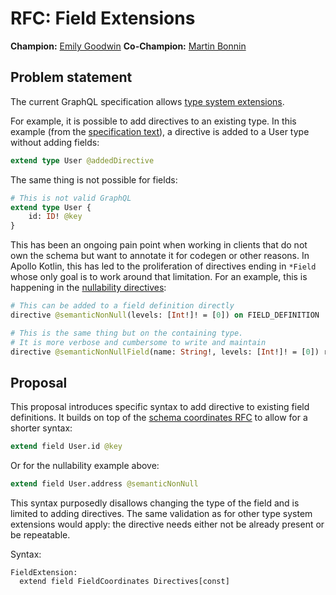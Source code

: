 # RFC: Field Extensions

**Champion:** [Emily Goodwin](https://github.com/egoodwinx)
**Co-Champion:** [Martin Bonnin](https://github.com/martinbonnin)

## Problem statement

The current GraphQL specification allows [type system extensions](https://spec.graphql.org/draft/#sec-Type-System-Extensions). 

For example, it is possible to add directives to an existing type. In this example (from the [specification text](https://spec.graphql.org/draft/#sel-FAHZnCNCAACCck1E)), a directive is added to a User type without adding fields:

```graphql
extend type User @addedDirective
```

The same thing is not possible for fields:

```graphql
# This is not valid GraphQL
extend type User {
    id: ID! @key
}
```

This has been an ongoing pain point when working in clients that do not own the schema but want to annotate it for codegen or other reasons. In Apollo Kotlin, this has led to the proliferation of directives ending in `*Field` whose only goal is to work around that limitation. For an example, this is happening in the [nullability directives](https://specs.apollo.dev/nullability/v0.4/):

```graphql
# This can be added to a field definition directly
directive @semanticNonNull(levels: [Int!]! = [0]) on FIELD_DEFINITION

# This is the same thing but on the containing type.
# It is more verbose and cumbersome to write and maintain
directive @semanticNonNullField(name: String!, levels: [Int!]! = [0]) repeatable on OBJECT | INTERFACE
```

## Proposal

This proposal introduces specific syntax to add directive to existing field definitions. It builds on top of the [schema coordinates RFC](https://github.com/graphql/graphql-wg/blob/main/rfcs/SchemaCoordinates.md) to allow for a shorter syntax:

```graphql
extend field User.id @key
```

Or for the nullability example above:

```graphql
extend field User.address @semanticNonNull
```

This syntax purposedly disallows changing the type of the field and is limited to adding directives. The same validation as for other type system extensions would apply: the directive needs either not be already present or be repeatable.

Syntax:

```
FieldExtension:
  extend field FieldCoordinates Directives[const]
```




